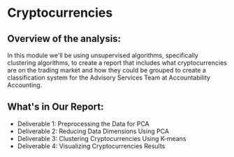 # Cryptocurrencies

## Overview of the analysis: 
In this module we'll be using unsupervised algorithms, specifically clustering algorithms, to create a report that includes what cryptocurrencies are on the trading market and how they could be grouped to create a classification system for the Advisory Services Team at Accountability Accounting.

## What's in Our Report:
- Deliverable 1: Preprocessing the Data for PCA
- Deliverable 2: Reducing Data Dimensions Using PCA
- Deliverable 3: Clustering Cryptocurrencies Using K-means
- Deliverable 4: Visualizing Cryptocurrencies Results
